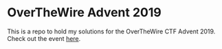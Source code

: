 # OverTheWire Advent 2019

This is a repo to hold my solutions for the OverTheWire CTF Advent 2019. Check out the event [here](https://advent2019.overthewire.org).

